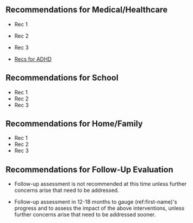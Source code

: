 ## Recommendations for Medical/Healthcare

- Rec 1
- Rec 2
- Rec 3

- [Recs for ADHD](recs_adhd.md)

## Recommendations for School

- Rec 1
- Rec 2
- Rec 3

## Recommendations for Home/Family

- Rec 1
- Rec 2
- Rec 3

## Recommendations for Follow-Up Evaluation

- Follow-up assessment is not recommended at this time unless further concerns
  arise that need to be addressed.

- Follow-up assessment in 12-18 months to gauge (ref:first-name)'s progress and
  to assess the impact of the above interventions, unless further concerns arise
  that need to be addressed sooner.

